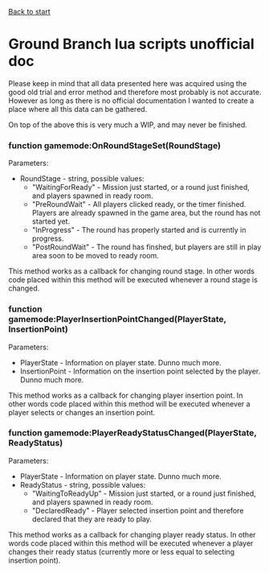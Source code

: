 [Back to start](/manual.md)

# Ground Branch lua scripts unofficial doc

Please keep in mind that all data presented here was acquired using the good old trial and
error method and therefore most probably is not accurate. However as long as there is no 
official documentation I wanted to create a place where all this data can be gathered.

On top of the above this is very much a WIP, and may never be finished.

### function gamemode:OnRoundStageSet(RoundStage)

Parameters:

* RoundStage - string, possible values:
    * "WaitingForReady" - Mission just started, or a round just finished, and players spawned in ready room.
    * "PreRoundWait" - All players clicked ready, or the timer finished. Players are already spawned in the game area, but the round has not started yet.
    * "InProgress" - The round has properly started and is currently in progress.
    * "PostRoundWait" - The round has finshed, but players are still in play area soon to be moved to ready room.

This method works as a callback for changing round stage. In other words code placed within this 
method will be executed whenever a round stage is changed.

### function gamemode:PlayerInsertionPointChanged(PlayerState, InsertionPoint)

Parameters:

* PlayerState - Information on player state. Dunno much more.
* InsertionPoint - Information on the insertion point selected by the player. Dunno much more.

This method works as a callback for changing player insertion point. In other words code placed
within this method will be executed whenever a player selects or changes an insertion point.
### function gamemode:PlayerReadyStatusChanged(PlayerState, ReadyStatus)

Parameters:

* PlayerState - Information on player state. Dunno much more.
* ReadyStatus - string, possible values:
    * "WaitingToReadyUp" - Mission just started, or a round just finished, and players spawned in 
    ready room.
    * "DeclaredReady" - Player selected insertion point and therefore declared that they are ready 
    to play.

This method works as a callback for changing player ready status. In other words code placed within
this method will be executed whenever a player changes their ready status (currently more or less 
equal to selecting insertion point).

